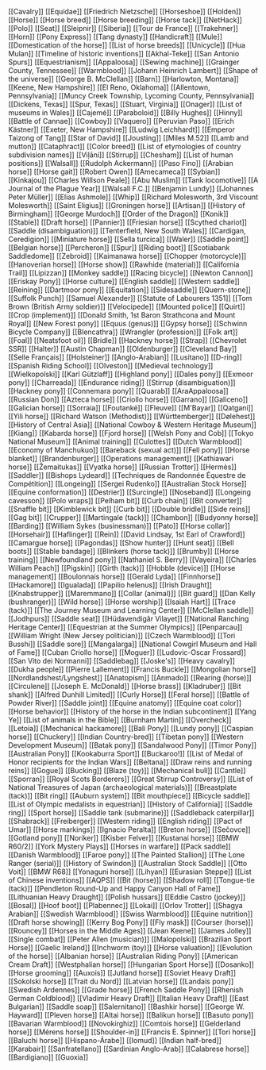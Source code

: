 [[Cavalry]]
[[Equidae]]
[[Friedrich Nietzsche]]
[[Horseshoe]]
[[Holden]]
[[Horse]]
[[Horse breed]]
[[Horse breeding]]
[[Horse tack]]
[[NetHack]]
[[Polo]]
[[Seat]]
[[Sleipnir]]
[[Siberia]]
[[Tour de France]]
[[Trakehner]]
[[Horn]]
[[Pony Express]]
[[Tang dynasty]]
[[Handicraft]]
[[Mule]]
[[Domestication of the horse]]
[[List of horse breeds]]
[[Unicycle]]
[[Hua Mulan]]
[[Timeline of historic inventions]]
[[Akhal-Teke]]
[[San Antonio Spurs]]
[[Equestrianism]]
[[Appaloosa]]
[[Sewing machine]]
[[Grainger County, Tennessee]]
[[Warmblood]]
[[Johann Heinrich Lambert]]
[[Shape of the universe]]
[[George B. McClellan]]
[[Barn]]
[[Harlowton, Montana]]
[[Keene, New Hampshire]]
[[El Reno, Oklahoma]]
[[Allentown, Pennsylvania]]
[[Muncy Creek Township, Lycoming County, Pennsylvania]]
[[Dickens, Texas]]
[[Spur, Texas]]
[[Stuart, Virginia]]
[[Onager]]
[[List of museums in Wales]]
[[Cajemé]]
[[Paraboloid]]
[[Billy Hughes]]
[[Hinny]]
[[Battle of Cannae]]
[[Cowboy]]
[[Vaquero]]
[[Peruvian Paso]]
[[Erich Kästner]]
[[Exeter, New Hampshire]]
[[Ludwig Leichhardt]]
[[Emperor Taizong of Tang]]
[[Star of David]]
[[Jousting]]
[[Miles M.52]]
[[Lamb and mutton]]
[[Cataphract]]
[[Color breed]]
[[List of etymologies of country subdivision names]]
[[Viļāni]]
[[Stirrup]]
[[Chesham]]
[[List of human positions]]
[[Walsall]]
[[Rudolph Ackermann]]
[[Paso Fino]]
[[Arabian horse]]
[[Horse gait]]
[[Robert Owen]]
[[Amecameca]]
[[Sybian]]
[[Kinkajou]]
[[Charles Willson Peale]]
[[Abu Muslim]]
[[Tank locomotive]]
[[A Journal of the Plague Year]]
[[Walsall F.C.]]
[[Benjamin Lundy]]
[[Johannes Peter Müller]]
[[Elias Ashmole]]
[[Whip]]
[[Richard Molesworth, 3rd Viscount Molesworth]]
[[Saint Eligius]]
[[Groningen horse]]
[[Artisan]]
[[History of Birmingham]]
[[George Murdoch]]
[[Order of the Dragon]]
[[Konik]]
[[Stable]]
[[Draft horse]]
[[Pannier]]
[[Friesian horse]]
[[Scythed chariot]]
[[Saddle (disambiguation)]]
[[Tenterfield, New South Wales]]
[[Cardigan, Ceredigion]]
[[Miniature horse]]
[[Sella turcica]]
[[Waler]]
[[Saddle point]]
[[Belgian horse]]
[[Percheron]]
[[Spur]]
[[Riding boot]]
[[Scotiabank Saddledome]]
[[Zebroid]]
[[Kaimanawa horse]]
[[Chopper (motorcycle)]]
[[Hanoverian horse]]
[[Horse show]]
[[Rawhide (material)]]
[[California Trail]]
[[Lipizzan]]
[[Monkey saddle]]
[[Racing bicycle]]
[[Newton Cannon]]
[[Eriskay Pony]]
[[Horse culture]]
[[English saddle]]
[[Western saddle]]
[[Reining]]
[[Dartmoor pony]]
[[Equitation]]
[[Sidesaddle]]
[[Quern-stone]]
[[Suffolk Punch]]
[[Samuel Alexander]]
[[Statute of Labourers 1351]]
[[Tom Brown (British Army soldier)]]
[[Velocipede]]
[[Mounted police]]
[[Quirt]]
[[Crop (implement)]]
[[Donald Smith, 1st Baron Strathcona and Mount Royal]]
[[New Forest pony]]
[[Equus (genus)]]
[[Gypsy horse]]
[[Schwinn Bicycle Company]]
[[Blencathra]]
[[Wrangler (profession)]]
[[Folk art]]
[[Foal]]
[[Neatsfoot oil]]
[[Bridle]]
[[Hackney horse]]
[[Strap]]
[[Chevrolet SSR]]
[[Halter]]
[[Austin Chapman]]
[[Oldenburger]]
[[Cleveland Bay]]
[[Selle Français]]
[[Holsteiner]]
[[Anglo-Arabian]]
[[Lusitano]]
[[D-ring]]
[[Spanish Riding School]]
[[Olveston]]
[[Medieval technology]]
[[Wielkopolski]]
[[Karl Gützlaff]]
[[Highland pony]]
[[Dales pony]]
[[Exmoor pony]]
[[Charreada]]
[[Endurance riding]]
[[Stirrup (disambiguation)]]
[[Hackney pony]]
[[Connemara pony]]
[[Quarab]]
[[AraAppaloosa]]
[[Russian Don]]
[[Azteca horse]]
[[Criollo horse]]
[[Garrano]]
[[Galiceno]]
[[Galician horse]]
[[Sorraia]]
[[Foutanké]]
[[Fleuve]]
[[M'Bayar]]
[[Qatgani]]
[[Yili horse]]
[[Richard Watson (Methodist)]]
[[Württemberger]]
[[Dølehest]]
[[History of Central Asia]]
[[National Cowboy & Western Heritage Museum]]
[[Kiang]]
[[Kabarda horse]]
[[Fjord horse]]
[[Welsh Pony and Cob]]
[[Tokyo National Museum]]
[[Animal training]]
[[Culottes]]
[[Dutch Warmblood]]
[[Economy of Manchukuo]]
[[Bareback (sexual act)]]
[[Fell pony]]
[[Horse blanket]]
[[Brandenburger]]
[[Operations management]]
[[Kathiawari horse]]
[[Žemaitukas]]
[[Vyatka horse]]
[[Russian Trotter]]
[[Hermès]]
[[Saddler]]
[[Bishops Lydeard]]
[[Techniques de Randonnée Équestre de Compétition]]
[[Longeing]]
[[Sergei Rudenko]]
[[Australian Stock Horse]]
[[Equine conformation]]
[[Destrier]]
[[Surcingle]]
[[Noseband]]
[[Longeing cavesson]]
[[Polo wraps]]
[[Pelham bit]]
[[Curb chain]]
[[Bit converter]]
[[Snaffle bit]]
[[Kimblewick bit]]
[[Curb bit]]
[[Double bridle]]
[[Side reins]]
[[Gag bit]]
[[Crupper]]
[[Martingale (tack)]]
[[Chambon]]
[[Budyonny horse]]
[[Barding]]
[[William Sykes (businessman)]]
[[Pato]]
[[Horse collar]]
[[Horsehair]]
[[Haflinger]]
[[Rein]]
[[David Lindsay, 1st Earl of Crawford]]
[[Camargue horse]]
[[Pagondas]]
[[Show hunter]]
[[Hunt seat]]
[[Bell boots]]
[[Stable bandage]]
[[Blinkers (horse tack)]]
[[Brumby]]
[[Horse training]]
[[Newfoundland pony]]
[[Nathaniel S. Berry]]
[[Vayeira]]
[[Charles William Peach]]
[[Pigskin]]
[[Girth (tack)]]
[[Hobble (device)]]
[[Horse management]]
[[Boulonnais horse]]
[[Gerald Lyda]]
[[Finnhorse]]
[[Hackamore]]
[[Igualada]]
[[Papilio helenus]]
[[Irish Draught]]
[[Knabstrupper]]
[[Maremmano]]
[[Collar (animal)]]
[[Bit guard]]
[[Dan Kelly (bushranger)]]
[[Wild horse]]
[[Horse worship]]
[[Isaiah Hart]]
[[Trace (tack)]]
[[The Journey Museum and Learning Center]]
[[McClellan saddle]]
[[Jodhpurs]]
[[Saddle seat]]
[[Hüdavendigâr Vilayet]]
[[National Ranching Heritage Center]]
[[Equestrian at the Summer Olympics]]
[[Penparcau]]
[[William Wright (New Jersey politician)]]
[[Czech Warmblood]]
[[Tori Busshi]]
[[Saddle sore]]
[[Mangalarga]]
[[National Cowgirl Museum and Hall of Fame]]
[[Cuban Criollo horse]]
[[Moguer]]
[[Ludovic-Oscar Frossard]]
[[San Vito dei Normanni]]
[[Saddlebag]]
[[Joske's]]
[[Heavy cavalry]]
[[Dukha people]]
[[Pierre Lallement]]
[[Francis Buckle]]
[[Mongolian horse]]
[[Nordlandshest/Lyngshest]]
[[Anatopism]]
[[Anmado]]
[[Rearing (horse)]]
[[Circulene]]
[[Joseph E. McDonald]]
[[Horse brass]]
[[Kladruber]]
[[Bit shank]]
[[Alfred Dunhill Limited]]
[[Curly Horse]]
[[Feral horse]]
[[Battle of Powder River]]
[[Saddle joint]]
[[Equine anatomy]]
[[Equine coat color]]
[[Horse behavior]]
[[History of the horse in the Indian subcontinent]]
[[Yang Ye]]
[[List of animals in the Bible]]
[[Burnham Martin]]
[[Overcheck]]
[[Letoia]]
[[Mechanical hackamore]]
[[Bali Pony]]
[[Lundy pony]]
[[Caspian horse]]
[[Chuckery]]
[[Indian Country-bred]]
[[Tibetan pony]]
[[Western Development Museum]]
[[Batak pony]]
[[Sandalwood Pony]]
[[Timor Pony]]
[[Australian Pony]]
[[Kookaburra Sport]]
[[Buckaroo!]]
[[List of Medal of Honor recipients for the Indian Wars]]
[[Beltana]]
[[Draw reins and running reins]]
[[Gogue]]
[[Bucking]]
[[Blaze (toy)]]
[[Mechanical bull]]
[[Cantle]]
[[Sporran]]
[[Royal Scots Borderers]]
[[Great Stirrup Controversy]]
[[List of National Treasures of Japan (archaeological materials)]]
[[Breastplate (tack)]]
[[Bit ring]]
[[Auburn system]]
[[Bit mouthpiece]]
[[Bicycle saddle]]
[[List of Olympic medalists in equestrian]]
[[History of California]]
[[Saddle ring]]
[[Sport horse]]
[[Saddle tank (submarine)]]
[[Saddleback caterpillar]]
[[Shabrack]]
[[Freiberger]]
[[Western riding]]
[[English riding]]
[[Pact of Umar]]
[[Horse markings]]
[[Ignacio Peralta]]
[[Breton horse]]
[[Sečovce]]
[[Gotland pony]]
[[Noriker]]
[[Kisber Felver]]
[[Kustanai horse]]
[[BMW R60/2]]
[[York Mystery Plays]]
[[Horses in warfare]]
[[Pack saddle]]
[[Danish Warmblood]]
[[Faroe pony]]
[[The Painted Stallion]]
[[The Lone Ranger (serial)]]
[[History of Swindon]]
[[Australian Stock Saddle]]
[[Otto Voit]]
[[BMW R68]]
[[Yonaguni horse]]
[[Lihyan]]
[[Eurasian Steppe]]
[[List of Chinese inventions]]
[[AQPS]]
[[Bit (horse)]]
[[Shadow roll]]
[[Tongue-tie (tack)]]
[[Pendleton Round-Up and Happy Canyon Hall of Fame]]
[[Lithuanian Heavy Draught]]
[[Polish hussars]]
[[Eddie Castro (jockey)]]
[[Bosal]]
[[Hoof boot]]
[[Plabennec]]
[[Lokai]]
[[Orlov Trotter]]
[[Shagya Arabian]]
[[Swedish Warmblood]]
[[Swiss Warmblood]]
[[Equine nutrition]]
[[Draft horse showing]]
[[Kerry Bog Pony]]
[[Fly mask]]
[[Courser (horse)]]
[[Rouncey]]
[[Horses in the Middle Ages]]
[[Jean Keene]]
[[James Jolley]]
[[Single combat]]
[[Peter Allen (musician)]]
[[Malopolski]]
[[Brazilian Sport Horse]]
[[Gaelic Ireland]]
[[Inchworm (toy)]]
[[Horse valuation]]
[[Evolution of the horse]]
[[Albanian horse]]
[[Australian Riding Pony]]
[[American Cream Draft]]
[[Westphalian horse]]
[[Hungarian Sport Horse]]
[[Dosanko]]
[[Horse grooming]]
[[Auxois]]
[[Jutland horse]]
[[Soviet Heavy Draft]]
[[Sokolski horse]]
[[Trait du Nord]]
[[Latvian horse]]
[[Landais pony]]
[[Swedish Ardennes]]
[[Grade horse]]
[[French Saddle Pony]]
[[Rhenish German Coldblood]]
[[Vladimir Heavy Draft]]
[[Italian Heavy Draft]]
[[East Bulgarian]]
[[Saddle soap]]
[[Salernitano]]
[[Bashkir horse]]
[[George W. Hayward]]
[[Pleven horse]]
[[Altai horse]]
[[Balikun horse]]
[[Basuto pony]]
[[Bavarian Warmblood]]
[[Novokirghiz]]
[[Comtois horse]]
[[Gelderland horse]]
[[Mérens horse]]
[[Shoulder-in]]
[[Francis E. Spinner]]
[[Tori horse]]
[[Baluchi horse]]
[[Hispano-Árabe]]
[[Iomud]]
[[Indian half-bred]]
[[Karabair]]
[[Sanfratellano]]
[[Sardinian Anglo-Arab]]
[[Calabrese horse]]
[[Bardigiano]]
[[Guoxia]]
